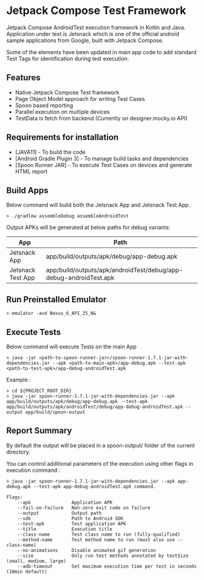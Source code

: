 # Jetpack Compose Test Framework
Jetpack Compose AndroidTest execution framework in Kotlin and Java. 
Application under test is Jetsnack which is one of the official android sample applications from Google, built with Jetpack Compose.

Some of the elements have been updated in main app code to add standard Test Tags for  identification during test execution.

## Features

- Native Jetpack Compose Test framework
- Page Object Model approach for writing Test Cases
- Spoon based reporting
- Parallel execution on multiple devices
- TestData is fetch from backend (Currently on designer.mocky.io API)


## Requirements for installation

- [JAVA11] - To build the code
- [Android Gradle Plugin 3] - To manage build tasks and dependencies
- [Spoon Runner JAR] - To execute Test Cases on devices and generate HTML report


## Build Apps
Below command will build both the Jetsnack App and Jetsnack Test App.
```
> ./gradlew assembleDebug assembleAndroidTest
```

Output APKs will be generated at below paths for debug variants:

| App | Path |
| ------ | ------ |
| Jetsnack App | app/build/outputs/apk/debug/app-debug.apk |
| Jetsnack Test App | app/build/outputs/apk/androidTest/debug/app-debug-androidTest.apk |

## Run Preinstalled Emulator
```
> emulator -avd Nexus_6_API_25_N&
```

## Execute Tests
Below command will execute Tests on the main App

```
> java -jar <path-to-spoon-runner-jar>/spoon-runner-1.7.1-jar-with-dependencies.jar --apk <path-to-main-apk>/app-debug.apk --test-apk <path-to-test-apk>/app-debug-androidTest.apk
```

Example :

```
> cd ${PROJECT_ROOT_DIR}
> java -jar spoon-runner-1.7.1-jar-with-dependencies.jar --apk app/build/outputs/apk/debug/app-debug.apk --test-apk app/build/outputs/apk/androidTest/debug/app-debug-androidTest.apk --output app/build/spoon-output
```

## Report Summary

By default the output will be placed in a spoon-output/ folder of the current directory.

You can control additional parameters of the execution using other flags in execution command :
```
> java -jar spoon-runner-1.7.1-jar-with-dependencies.jar --apk app-debug.apk --test-apk app-debug-androidTest.apk command.
```

```
Flags:
    --apk               Application APK
    --fail-on-failure   Non-zero exit code on failure
    --output            Output path
    --sdk               Path to Android SDK
    --test-apk          Test application APK
    --title             Execution title
    --class-name        Test class name to run (fully-qualified)
    --method-name       Test method name to run (must also use --class-name)
    --no-animations     Disable animated gif generation
    --size              Only run test methods annotated by testSize (small, medium, large)
    --adb-timeout       Set maximum execution time per test in seconds (10min default)
```
